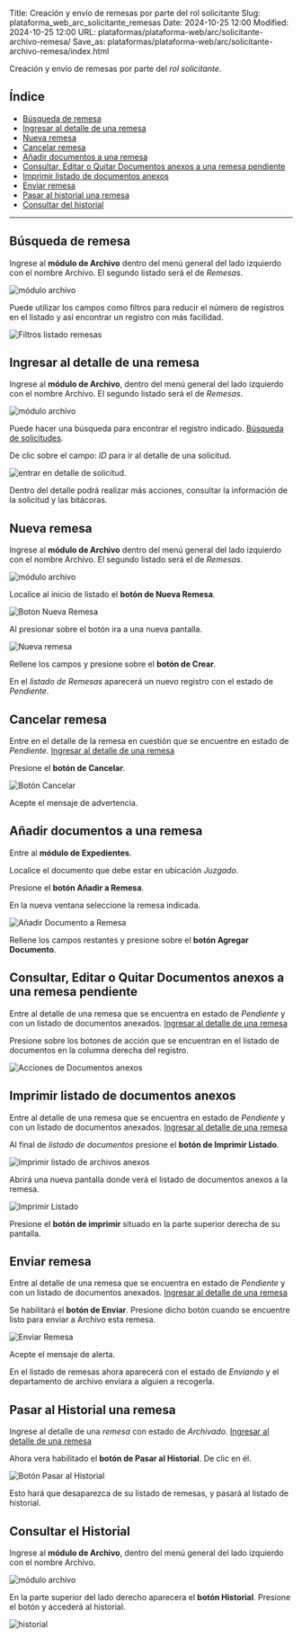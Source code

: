 Title: Creación y envío de remesas por parte del rol solicitante
Slug: plataforma_web_arc_solicitante_remesas
Date: 2024-10-25 12:00
Modified: 2024-10-25 12:00
URL: plataformas/plataforma-web/arc/solicitante-archivo-remesa/
Save_as: plataformas/plataforma-web/arc/solicitante-archivo-remesa/index.html


Creación y envío de remesas por parte del _rol solicitante_.

## Índice

  - [Búsqueda de remesa](#búsqueda-de-remesa)
  - [Ingresar al detalle de una remesa](#ingresar-al-detalle-de-una-remesa)
  - [Nueva remesa](#nueva-remesa)
  - [Cancelar remesa](#cancelar-remesa)
  - [Añadir documentos a una remesa](#añadir-documentos-a-una-remesa)
  - [Consultar, Editar o Quitar Documentos anexos a una remesa pendiente](#consultar-editar-quitar-documentos-anexos)
  - [Imprimir listado de documentos anexos](#imprimir-listado-de-documentos-anexos)
  - [Enviar remesa](#enviar-remesa)
  - [Pasar al historial una remesa](#pasar-al-historial-una-remesa)
  - [Consultar del historial](#consultar-el-historial)

* * *

## <a name="búsqueda-de-remesa"></a>Búsqueda de remesa

Ingrese al __módulo de Archivo__ dentro del menú general del lado izquierdo con el nombre Archivo. El segundo listado será el de _Remesas_.

![módulo archivo](01-modulo-remesas.png)

Puede utilizar los campos como filtros para reducir el número de registros en el listado y así encontrar un registro con más facilidad.

![Filtros listado remesas](03-filtros-remesas.png)

## <a name="ingresar-al-detalle-de-una-remesa"></a>Ingresar al detalle de una remesa

Ingrese al __módulo de Archivo__, dentro del menú general del lado izquierdo con el nombre Archivo. El segundo listado será el de _Remesas_.

![módulo archivo](01-modulo-remesas.png)

Puede hacer una búsqueda para encontrar el registro indicado. [Búsqueda de solicitudes](#búsqueda-de-solicitudes).

De clic sobre el campo: _ID_ para ir al detalle de una solicitud.

![entrar en detalle de solicitud](05-entrar-detalle-remesa.png).

Dentro del detalle podrá realizar más acciones, consultar la información de la solicitud y las bitácoras.

## <a name="nueva-remesa"></a>Nueva remesa

Ingrese al __módulo de Archivo__ dentro del menú general del lado izquierdo con el nombre Archivo. El segundo listado será el de _Remesas_.

![módulo archivo](01-modulo-remesas.png)

Localice al inicio de listado el __botón de Nueva Remesa__.

![Boton Nueva Remesa](02-boton-nueva-remesa.png)

Al presionar sobre el botón ira a una nueva pantalla.

![Nueva remesa](04-nueva-remesa.png)

Rellene los campos y presione sobre el __botón de Crear__.

En el _listado de Remesas_ aparecerá un nuevo registro con el estado de _Pendiente_.

## <a name="cancelar-remesa"></a>Cancelar remesa

Entre en el detalle de la remesa en cuestión que se encuentre en estado de _Pendiente_. [Ingresar al detalle de una remesa](#ingresar-al-detalle-de-una-remesa)

Presione el __botón de Cancelar__.

![Botón Cancelar](06-cancelar.png)

Acepte el mensaje de advertencia.

## <a name="añadir-documentos-a-una-remesa"></a>Añadir documentos a una remesa

Entre al __módulo de Expedientes__.

Localice el documento que debe estar en ubicación _Juzgado_.

Presione el __botón Añadir a Remesa__.

En la nueva ventana seleccione la remesa indicada.

![Añadir Documento a Remesa](07-anadir-documento.png)

Rellene los campos restantes y presione sobre el __botón Agregar Documento__.

## <a name="consultar-editar-quitar-documentos-anexos"></a>Consultar, Editar o Quitar Documentos anexos a una remesa pendiente

Entre al detalle de una remesa que se encuentra en estado de _Pendiente_ y con un listado de documentos anexados. [Ingresar al detalle de una remesa](#ingresar-al-detalle-de-una-remesa)

Presione sobre los botones de acción que se encuentran en el listado de documentos en la columna derecha del registro.

![Acciones de Documentos anexos](09-acciones-documentos.png)

## <a name="imprimir-listado-de-documentos-anexos"></a>Imprimir listado de documentos anexos

Entre al detalle de una remesa que se encuentra en estado de _Pendiente_ y con un listado de documentos anexados. [Ingresar al detalle de una remesa](#ingresar-al-detalle-de-una-remesa)

Al final de _listado de documentos_ presione el __botón de Imprimir Listado__.

![Imprimir listado de archivos anexos](10-boton-imprimir-listado.png)

Abrirá una nueva pantalla donde verá el listado de documentos anexos a la remesa.

![Imprimir Listado](11-imprimir-listado.png)

Presione el __botón de imprimir__ situado en la parte superior derecha de su pantalla.

## <a name="enviar-remesa"></a>Enviar remesa

Entre al detalle de una remesa que se encuentra en estado de _Pendiente_ y con un listado de documentos anexados. [Ingresar al detalle de una remesa](#ingresar-al-detalle-de-una-remesa)

Se habilitará el __botón de Enviar__. Presione dicho botón cuando se encuentre listo para enviar a Archivo esta remesa.

![Enviar Remesa](08-enviar.png)

Acepte el mensaje de alerta.

En el listado de remesas ahora aparecerá con el estado de _Enviando_ y el departamento de archivo envíara a alguien a recogerla.

## <a name="pasar-al-historial-una-remesa"></a>Pasar al Historial una remesa

Ingrese al detalle de una _remesa_ con estado de _Archivado_. [Ingresar al detalle de una remesa](#ingresar-al-detalle-de-una-remesa)

Ahora vera habilitado el __botón de Pasar al Historial__. De clic en él.

![Botón Pasar al Historial](12-boton-pasar-historial.png)

Esto hará que desaparezca de su listado de remesas, y pasará al listado de historial.

## <a name="consultar-el-historial"></a>Consultar el Historial

Ingrese al __módulo de Archivo__, dentro del menú general del lado izquierdo con el nombre Archivo.

![módulo archivo](01-modulo-remesas.png)

En la parte superior del lado derecho aparecera el __botón Historial__. Presione el botón y accederá al historial.

![historial](09-boton-historial.png)
